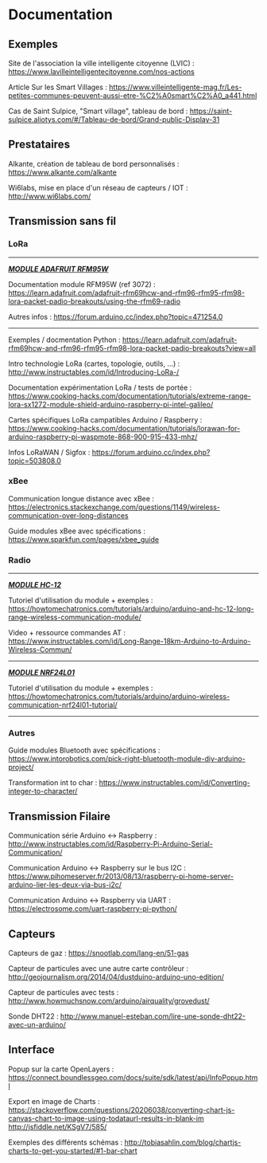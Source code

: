 # Documentation


## Exemples

Site de l'association la ville intelligente citoyenne (LVIC) :
https://www.lavilleintelligentecitoyenne.com/nos-actions

Article Sur les Smart Villages :
https://www.villeintelligente-mag.fr/Les-petites-communes-peuvent-aussi-etre-%C2%A0smart%C2%A0_a441.html

Cas de Saint Sulpice, "Smart village", tableau de bord :
https://saint-sulpice.aliotys.com/#/Tableau-de-bord/Grand-public-Display-31


## Prestataires

Alkante, création de tableau de bord personnalisés :
https://www.alkante.com/alkante

Wi6labs, mise en place d'un réseau de capteurs / IOT :
http://www.wi6labs.com/


## Transmission sans fil

### LoRa

---

***[MODULE ADAFRUIT RFM95W](./RFM95W.md)***

Documentation module RFM95W (ref 3072) :
https://learn.adafruit.com/adafruit-rfm69hcw-and-rfm96-rfm95-rfm98-lora-packet-padio-breakouts/using-the-rfm69-radio

Autres infos :
https://forum.arduino.cc/index.php?topic=471254.0

---

Exemples / docmentation Python :
https://learn.adafruit.com/adafruit-rfm69hcw-and-rfm96-rfm95-rfm98-lora-packet-padio-breakouts?view=all

Intro technologie LoRa (cartes, topologie, outils, ...) :
http://www.instructables.com/id/Introducing-LoRa-/

Documentation expérimentation LoRa / tests de portée :
https://www.cooking-hacks.com/documentation/tutorials/extreme-range-lora-sx1272-module-shield-arduino-raspberry-pi-intel-galileo/

Cartes spécifiques LoRa campatibles Arduino / Raspberry :
https://www.cooking-hacks.com/documentation/tutorials/lorawan-for-arduino-raspberry-pi-waspmote-868-900-915-433-mhz/

Infos LoRaWAN / Sigfox :
https://forum.arduino.cc/index.php?topic=503808.0

### xBee

Communication longue distance avec xBee :
https://electronics.stackexchange.com/questions/1149/wireless-communication-over-long-distances

Guide modules xBee avec spécifications :
https://www.sparkfun.com/pages/xbee_guide

### Radio

---

***[MODULE HC-12](./hc-12.md)***

Tutoriel d'utilisation du module + exemples :
https://howtomechatronics.com/tutorials/arduino/arduino-and-hc-12-long-range-wireless-communication-module/

Video + ressource commandes AT :
https://www.instructables.com/id/Long-Range-18km-Arduino-to-Arduino-Wireless-Commun/

---

***[MODULE NRF24L01](./NRF24L01.md)***

Tutoriel d'utilisation du module + exemples :
https://howtomechatronics.com/tutorials/arduino/arduino-wireless-communication-nrf24l01-tutorial/

---

### Autres

Guide modules Bluetooth avec spécifications :
https://www.intorobotics.com/pick-right-bluetooth-module-diy-arduino-project/

Transformation int to char :
https://www.instructables.com/id/Converting-integer-to-character/

## Transmission Filaire

Communication série Arduino <-> Raspberry :
http://www.instructables.com/id/Raspberry-Pi-Arduino-Serial-Communication/

Communication Arduino <-> Raspberry sur le bus I2C :
https://www.pihomeserver.fr/2013/08/13/raspberry-pi-home-server-arduino-lier-les-deux-via-bus-i2c/

Communication Arduino <-> Raspberry via UART :
https://electrosome.com/uart-raspberry-pi-python/

## Capteurs

Capteurs de gaz :
https://snootlab.com/lang-en/51-gas

Capteur de particules avec une autre carte contrôleur :
http://geojournalism.org/2014/04/dustduino-arduino-uno-edition/

Capteur de particules avec tests :
http://www.howmuchsnow.com/arduino/airquality/grovedust/

Sonde DHT22 :
http://www.manuel-esteban.com/lire-une-sonde-dht22-avec-un-arduino/


## Interface

Popup sur la carte OpenLayers :
https://connect.boundlessgeo.com/docs/suite/sdk/latest/api/InfoPopup.html

Export en image de Charts :
https://stackoverflow.com/questions/20206038/converting-chart-js-canvas-chart-to-image-using-todataurl-results-in-blank-im
http://jsfiddle.net/KSgV7/585/

Exemples des différents schémas :
http://tobiasahlin.com/blog/chartjs-charts-to-get-you-started/#1-bar-chart
